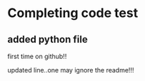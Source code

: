 # Completing code test
## added python file

first time on github!!

updated line..one may ignore the readme!!!
